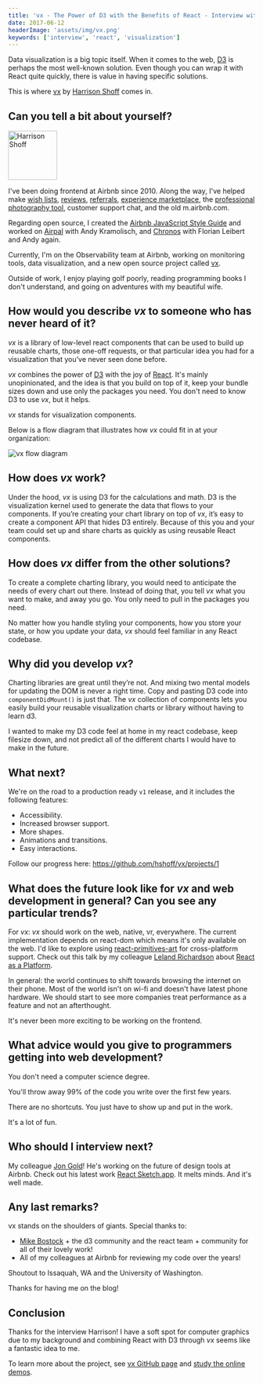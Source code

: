 ```yaml
---
title: 'vx - The Power of D3 with the Benefits of React - Interview with Harrison Shoff'
date: 2017-06-12
headerImage: 'assets/img/vx.png'
keywords: ['interview', 'react', 'visualization']
---
```


Data visualization is a big topic itself. When it comes to the web, [D3](https://d3js.org/) is perhaps the most well-known solution. Even though you can wrap it with React quite quickly, there is value in having specific solutions.

This is where [vx](https://github.com/hshoff/vx) by [Harrison Shoff](https://twitter.com/hshoff) comes in.

## Can you tell a bit about yourself?

<p>
<span class="author">
  <img src="https://www.gravatar.com/avatar/96383e1a07b37e9d5d0360416f81dbf9?s=200" alt="Harrison Shoff" class="author" width="100" height="100" />
</span>

I've been doing frontend at Airbnb since 2010. Along the way, I've helped make [wish lists](https://techcrunch.com/2012/06/27/airbnb-wish-lists-redesign/), [reviews](https://www.airbnb.com/help/article/1257/how-do-star-ratings-work), [referrals](https://thenextweb.com/apps/2011/06/21/airbnbs-new-referral-program-could-double-its-member-base/#.tnw_aooztlbz), [experience marketplace](https://techcrunch.com/2014/05/16/airbnb-experiences/), the [professional photography tool](https://thenextweb.com/apps/2011/10/06/airbnb-launches-its-photography-program-with-13000-verified-properties/#.tnw_ISpMS8RO), customer support chat, and the old m.airbnb.com.</p>

Regarding open source, I created the [Airbnb JavaScript Style Guide](https://github.com/airbnb/javascript) and worked on [Airpal](https://gigaom.com/2015/03/05/airbnb-open-sources-sql-tool-built-on-facebooks-presto-database/) with Andy Kramolisch, and [Chronos](https://techcrunch.com/2013/03/15/airbnb-open-sources-its-chronos-scheduler-a-more-flexible-cron-replacement-with-a-web-based-gui/) with Florian Leibert and Andy again.

Currently, I'm on the Observability team at Airbnb, working on monitoring tools, data visualization, and a new open source project called [vx](https://github.com/hshoff/vx).

Outside of work, I enjoy playing golf poorly, reading programming books I don't understand, and going on adventures with my beautiful wife.

## How would you describe *vx* to someone who has never heard of it?

*vx* is a library of low-level react components that can be used to build up reusable charts, those one-off requests, or that particular idea you had for a visualization that you’ve never seen done before.

*vx* combines the power of [D3](https://d3js.org/) with the joy of [React](https://facebook.github.io/react/). It's mainly unopinionated, and the idea is that you build on top of it, keep your bundle sizes down and use only the packages you need. You don't need to know D3 to use *vx*, but it helps.

*vx* stands for visualization components.

Below is a flow diagram that illustrates how *vx* could fit in at your organization:

<img src="assets/img/vx/diagram.png" alt="vx flow diagram" />

## How does *vx* work?

Under the hood, *vx* is using D3 for the calculations and math. D3 is the visualization kernel used to generate the data that flows to your components. If you’re creating your chart library on top of *vx*, it’s easy to create a component API that hides D3 entirely. Because of this you and your team could set up and share charts as quickly as using reusable React components.

## How does *vx* differ from the other solutions?

To create a complete charting library, you would need to anticipate the needs of every chart out there. Instead of doing that, you tell *vx* what you want to make, and away you go. You only need to pull in the packages you need.

No matter how you handle styling your components, how you store your state, or how you update your data, *vx* should feel familiar in any React codebase.

## Why did you develop *vx*?

Charting libraries are great until they’re not. And mixing two mental models for updating the DOM is never a right time. Copy and pasting D3 code into `componentDidMount()` is just that. The *vx* collection of components lets you easily build your reusable visualization charts or library without having to learn d3.

I wanted to make my D3 code feel at home in my react codebase, keep filesize down, and not predict all of the different charts I would have to make in the future.

## What next?

We're on the road to a production ready `v1` release, and it includes the following features:

* Accessibility.
* Increased browser support.
* More shapes.
* Animations and transitions.
* Easy interactions.

Follow our progress here: https://github.com/hshoff/vx/projects/1

## What does the future look like for *vx* and web development in general? Can you see any particular trends?

For *vx*: *vx* should work on the web, native, vr, everywhere. The current implementation depends on react-dom which means it's only available on the web. I'd like to explore using [react-primitives-art](https://github.com/lelandrichardson/react-primitives-art) for cross-platform support. Check out this talk by my colleague [Leland Richardson](https://twitter.com/intelligibabble) about [React as a Platform](https://www.youtube.com/watch?v=hNwQPJy-XZY).

In general: the world continues to shift towards browsing the internet on their phone. Most of the world isn't on wi-fi and doesn't have latest phone hardware. We should start to see more companies treat performance as a feature and not an afterthought.

It's never been more exciting to be working on the frontend.

## What advice would you give to programmers getting into web development?

You don't need a computer science degree.

You'll throw away 99% of the code you write over the first few years.

There are no shortcuts. You just have to show up and put in the work.

It's a lot of fun.

## Who should I interview next?

My colleague [Jon Gold](https://twitter.com/jongold)! He's working on the future of design tools at Airbnb. Check out his latest work [React Sketch.app](https://airbnb.design/painting-with-code/). It melts minds. And it's well made.

## Any last remarks?

vx stands on the shoulders of giants. Special thanks to:

* [Mike Bostock](http://twitter.com/mbostock) + the d3 community and the react team + community for all of their lovely work!
* All of my colleagues at Airbnb for reviewing my code over the years!

Shoutout to Issaquah, WA and the University of Washington.

Thanks for having me on the blog!

## Conclusion

Thanks for the interview Harrison! I have a soft spot for computer graphics due to my background and combining React with D3 through *vx* seems like a fantastic idea to me.

To learn more about the project, see [vx GitHub page](https://github.com/hshoff/vx) and [study the online demos](https://vx-demo.now.sh/).
